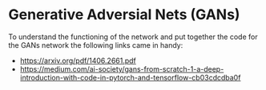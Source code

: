 # Generative Adversial Nets (GANs)

To understand the functioning of the network and put together the code for the GANs network the following links came in handy:
- https://arxiv.org/pdf/1406.2661.pdf
- https://medium.com/ai-society/gans-from-scratch-1-a-deep-introduction-with-code-in-pytorch-and-tensorflow-cb03cdcdba0f
